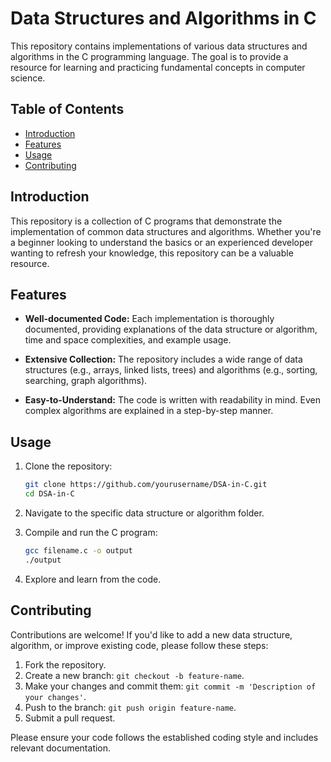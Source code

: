 # Data Structures and Algorithms in C

This repository contains implementations of various data structures and algorithms in the C programming language. The goal is to provide a resource for learning and practicing fundamental concepts in computer science.

## Table of Contents

- [Introduction](#introduction)
- [Features](#features)
- [Usage](#usage)
- [Contributing](#contributing)

## Introduction

This repository is a collection of C programs that demonstrate the implementation of common data structures and algorithms. Whether you're a beginner looking to understand the basics or an experienced developer wanting to refresh your knowledge, this repository can be a valuable resource.

## Features

- **Well-documented Code:** Each implementation is thoroughly documented, providing explanations of the data structure or algorithm, time and space complexities, and example usage.

- **Extensive Collection:** The repository includes a wide range of data structures (e.g., arrays, linked lists, trees) and algorithms (e.g., sorting, searching, graph algorithms).

- **Easy-to-Understand:** The code is written with readability in mind. Even complex algorithms are explained in a step-by-step manner.

## Usage

1. Clone the repository:

    ```bash
    git clone https://github.com/yourusername/DSA-in-C.git
    cd DSA-in-C
    ```

2. Navigate to the specific data structure or algorithm folder.

3. Compile and run the C program:

    ```bash
    gcc filename.c -o output
    ./output
    ```

4. Explore and learn from the code.

## Contributing

Contributions are welcome! If you'd like to add a new data structure, algorithm, or improve existing code, please follow these steps:

1. Fork the repository.
2. Create a new branch: `git checkout -b feature-name`.
3. Make your changes and commit them: `git commit -m 'Description of your changes'`.
4. Push to the branch: `git push origin feature-name`.
5. Submit a pull request.

Please ensure your code follows the established coding style and includes relevant documentation.